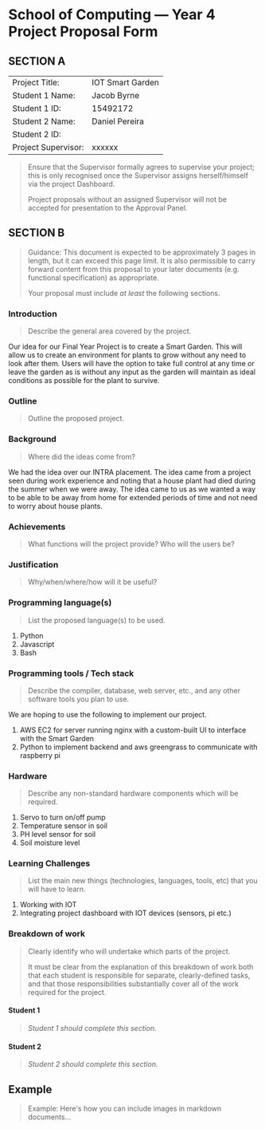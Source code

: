 # School of Computing &mdash; Year 4 Project Proposal Form

## SECTION A

|                     |                   |
|---------------------|-------------------|
|Project Title:       | IOT Smart Garden  |
|Student 1 Name:      | Jacob Byrne       |
|Student 1 ID:        | 15492172          |
|Student 2 Name:      | Daniel Pereira    |
|Student 2 ID:        |                   |
|Project Supervisor:  | xxxxxx            |

> Ensure that the Supervisor formally agrees to supervise your project; this is only recognised once the
> Supervisor assigns herself/himself via the project Dashboard.
>
> Project proposals without an assigned
> Supervisor will not be accepted for presentation to the Approval Panel.

## SECTION B

> Guidance: This document is expected to be approximately 3 pages in length, but it can exceed this page limit.
> It is also permissible to carry forward content from this proposal to your later documents (e.g. functional
> specification) as appropriate.
>
> Your proposal must include *at least* the following sections.


### Introduction

> Describe the general area covered by the project.

Our idea for our Final Year Project is to create a Smart Garden. This will allow us to create an environment for plants to grow without any need to look after them.
Users will have the option to take full control at any time or leave the garden as is without any input as the garden will maintain as ideal conditions as possible for the plant to survive. 


### Outline

> Outline the proposed project.

### Background

> Where did the ideas come from?

We had the idea over our INTRA placement. The idea came from a project seen during work experience and noting that a house plant had died during the summer when we were away. 
The idea came to us as we wanted a way to be able to be away from home for extended periods of time and not need to worry about house plants. 

### Achievements

> What functions will the project provide? Who will the users be?

### Justification

> Why/when/where/how will it be useful?

### Programming language(s)

> List the proposed language(s) to be used.

1. Python 
2. Javascript 
3. Bash 

### Programming tools / Tech stack

> Describe the compiler, database, web server, etc., and any other software tools you plan to use.

We are hoping to use the following to implement our project. 
1. AWS EC2 for server running nginx with a custom-built UI to interface with the Smart Garden
2. Python to implement backend and aws greengrass to communicate with raspberry pi

### Hardware
> Describe any non-standard hardware components which will be required.
1. Servo to turn on/off pump
2. Temperature sensor in soil 
3. PH level sensor for soil
4. Soil moisture level 


### Learning Challenges

> List the main new things (technologies, languages, tools, etc) that you will have to learn.

1. Working with IOT 
2. Integrating project dashboard with IOT devices (sensors, pi etc.)

### Breakdown of work

> Clearly identify who will undertake which parts of the project.
>
> It must be clear from the explanation of this breakdown of work both that each student is responsible for
> separate, clearly-defined tasks, and that those responsibilities substantially cover all of the work required
> for the project.

#### Student 1

> *Student 1 should complete this section.*

#### Student 2

> *Student 2 should complete this section.*

## Example

> Example: Here's how you can include images in markdown documents...

<!-- Basically, just use HTML! -->

<!--<p align="center">-->
<!--  <img src="./res/cat.png" width="300px">-->
<!--</p>-->

